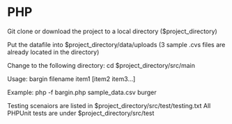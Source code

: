 PHP
===

Git clone or download the project to a local directory ($project_directory)

Put the datafile into $project_directory/data/uploads (3 sample .cvs files are already located in the directory)

Change to the following directory: cd $project_directory/src/main

Usage:   bargin filename item1 [item2 item3...]

Example: php -f bargin.php sample_data.csv burger

Testing scenaiors are listed in $project_directory/src/test/testing.txt
All PHPUnit tests are under $project_directory/src/test



